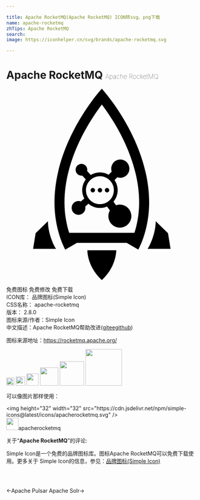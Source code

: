 ```yaml
---

title: Apache RocketMQ(Apache RocketMQ) ICON转svg、png下载
name: apache-rocketmq
zhTips: Apache RocketMQ
search: 
image: https://iconhelper.cn/svg/brands/apache-rocketmq.svg

---
```


# Apache RocketMQ  <small style="font-size: 60%;font-weight: 100">Apache RocketMQ</small>

<div id="svg" class="svg-wrap">
<svg role="img" viewBox="0 0 24 24" xmlns="http://www.w3.org/2000/svg"><title>Apache RocketMQ icon</title><path d="M12,24c-1.89-1.755-1.813-3.743-1.813-3.743h3.626C13.813,20.257,13.89,22.245,12,24z M12,1.988 c-1.595,2.106-4.693,6.893-4.693,12.291c0,1.562,0.293,2.87,0.589,3.793h8.208c0.296-0.923,0.589-2.231,0.589-3.793 C16.693,8.881,13.595,4.094,12,1.988z M17.95,14.279c0,3.556-1.363,5.903-1.363,5.903l-1.458-0.853H8.871l-1.458,0.853 c0,0-1.363-2.347-1.363-5.903C6.05,6.446,11.998,0.002,12,0C12.002,0.002,17.95,6.446,17.95,14.279z M18.773,16.614 c0,1.363-0.605,2.845-1.022,3.47h2.889l-0.32-1.965L18.773,16.614z M3.68,18.12l-0.32,1.965h2.889 c-0.418-0.625-1.022-2.107-1.022-3.47L3.68,18.12z M10.867,12.448c-0.154,0-0.279,0.125-0.279,0.279s0.125,0.279,0.279,0.279 s0.279-0.125,0.279-0.279S11.021,12.448,10.867,12.448z M11.762,12.448c-0.154,0-0.279,0.125-0.279,0.279s0.125,0.279,0.279,0.279 s0.279-0.125,0.279-0.279S11.916,12.448,11.762,12.448z M12.657,12.448c-0.154,0-0.279,0.125-0.279,0.279s0.125,0.279,0.279,0.279 s0.279-0.125,0.279-0.279S12.811,12.448,12.657,12.448z M15.715,15.98c0,0.799-0.647,1.446-1.446,1.446 c-0.799,0-1.446-0.647-1.446-1.446c0-0.262,0.071-0.507,0.192-0.719l-0.361-0.493c-0.273,0.12-0.575,0.187-0.892,0.187 c-0.551,0-1.054-0.201-1.443-0.532l-0.403,0.35c0.013,0.059,0.02,0.119,0.02,0.181c0,0.478-0.387,0.865-0.865,0.865 c-0.478,0-0.865-0.387-0.865-0.865s0.387-0.865,0.865-0.865c0.104,0,0.202,0.021,0.294,0.055l0.429-0.373 c-0.166-0.312-0.261-0.667-0.261-1.045c0-0.506,0.171-0.971,0.455-1.345l-0.451-0.49c-0.033,0.004-0.065,0.01-0.098,0.01 c-0.406,0-0.735-0.329-0.735-0.735c0-0.406,0.329-0.735,0.735-0.735c0.406,0,0.735,0.329,0.735,0.735 c0,0.055-0.007,0.109-0.019,0.161l0.455,0.495c0.337-0.204,0.73-0.324,1.153-0.324c0.398,0,0.771,0.106,1.094,0.288l0.385-0.385 c-0.04-0.116-0.063-0.241-0.063-0.371c0-0.632,0.512-1.144,1.144-1.144c0.632,0,1.144,0.512,1.144,1.144 c0,0.632-0.512,1.144-1.144,1.144c-0.13,0-0.255-0.023-0.371-0.063l-0.353,0.353c0.247,0.359,0.393,0.793,0.393,1.262 c0,0.551-0.201,1.054-0.531,1.442l0.329,0.449c0.151-0.053,0.312-0.084,0.481-0.084C15.068,14.534,15.715,15.182,15.715,15.98z M11.762,14.481c0.969,0,1.754-0.785,1.754-1.754c0-0.969-0.785-1.754-1.754-1.754c-0.969,0-1.754,0.785-1.754,1.754 C10.008,13.695,10.793,14.481,11.762,14.481z"/></svg>
</div>
<detail full-name='apache-rocketmq'></detail>

<div class="detail-page">
<p>
<span><span class="badge-success badge">免费图标</span> <span class="badge-success badge">免费修改</span>  <span class="badge-success badge">免费下载</span> </span>
<br/>
<span>
ICON库：
<span class="badge-secondary badge">品牌图标(Simple Icon)</span> 
</span>
<br/>
<span>
CSS名称：
<span class="badge-secondary badge">apache-rocketmq</span> 
</span>

<br/>
<span>
版本：
<span class="badge-secondary badge">2.8.0</span> 
</span>
<br/>
<span>图标来源/作者：<span class="badge-light badge">Simple Icon</span></span> 
<br/>
<span class="zh-detail">中文描述：<span class="badge-primary badge">Apache RocketMQ</span><span class="help-link"><span>帮助改进</span>(<a href="https://gitee.com/liuwave/icon-helper/edit/master/json/brands/apache-rocketmq.json" target="_blank" rel="noopener noreferrer">gitee</a><a href="https://github.com/liuwave/icon-helper/edit/master/json/brands/apache-rocketmq.json" target="_blank" rel="noopener noreferrer">github</a></span>)</span><br/>
</p>
</div><div class="description description alert alert-light"><p>图标来源地址：<a href="https://rocketmq.apache.org/" target="_blank" rel="noopener noreferrer">https://rocketmq.apache.org/</a></p></div>
<div class="alert alert-dark">
<img height="21" width="21" src="https://cdn.jsdelivr.net/npm/simple-icons@latest/icons/apacherocketmq.svg" />
<img height="24" width="24" src="https://cdn.jsdelivr.net/npm/simple-icons@latest/icons/apacherocketmq.svg" />
<img height="32" width="32" src="https://cdn.jsdelivr.net/npm/simple-icons@latest/icons/apacherocketmq.svg" />
<img height="48" width="48" src="https://cdn.jsdelivr.net/npm/simple-icons@latest/icons/apacherocketmq.svg" />
<img height="64" width="64" src="https://cdn.jsdelivr.net/npm/simple-icons@latest/icons/apacherocketmq.svg" />
<img height="96" width="96" src="https://cdn.jsdelivr.net/npm/simple-icons@latest/icons/apacherocketmq.svg" />

</div>
<div>
  <p>可以像图片那样使用：    
  </p>
  <div class="alert alert-primary" style="font-size: 14px">
    &lt;img height="32" width="32" src="https://cdn.jsdelivr.net/npm/simple-icons@latest/icons/apacherocketmq.svg" /&gt;
    <copy-btn content='<img height="32" width="32" src="https://cdn.jsdelivr.net/npm/simple-icons@latest/icons/apacherocketmq.svg" />'></copy-btn>
  </div>
  <div class="alert alert-secondary">
    <img height="32" width="32" src="https://cdn.jsdelivr.net/npm/simple-icons@latest/icons/apacherocketmq.svg" />apacherocketmq
    <copy-btn content="apacherocketmq" btn-title="复制图标名称"></copy-btn>
  </div>
</div>
<div class="icon-detail__container">
<p>关于“<b>Apache RocketMQ</b>”的评论:</p>
</div>
<Vssue title="关于“Apache RocketMQ”的评论" />
<div><p>Simple Icon是一个免费的品牌图标库。图标Apache RocketMQ可以免费下载使用。更多关于  Simple Icon的信息，参见：<a target="_blank" href="https://iconhelper.cn/brands.html">品牌图标(Simple Icon)</a>
</p></div>


<div style="padding:2rem 0 " class="page-nav"><p class="inner"><span class="prev">←<router-link to="/icon/apache-pulsar.html">Apache Pulsar</router-link></span> <span class="next"><router-link to="/icon/apache-solr.html">Apache Solr</router-link>→</span></p></div>
